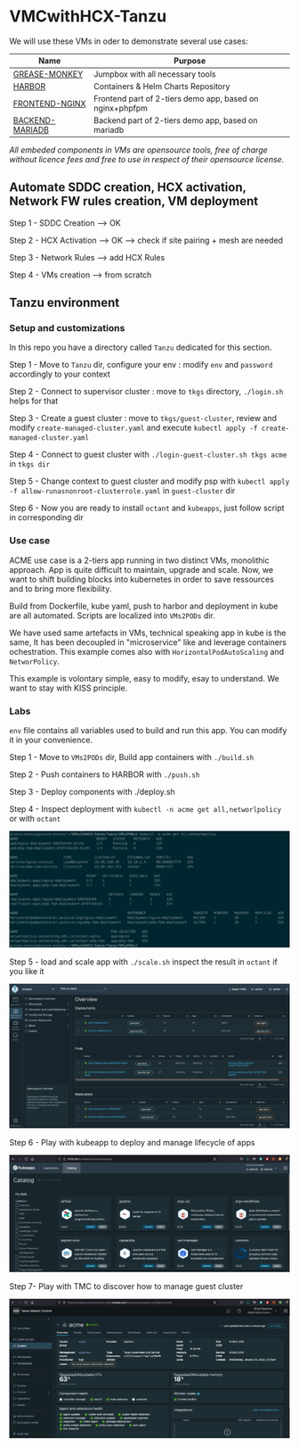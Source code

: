 # VMCwithHCX-Tanzu
We will use these VMs in oder to demonstrate several use cases:

| Name                                                         | Purpose                                                  |
| ------------------------------------------------------------ | -------------------------------------------------------- |
| [GREASE-MONKEY](https://bucket-garage.s3.eu-central-1.amazonaws.com/VMC/GREASE-MONKEY.ova) | Jumpbox with all necessary tools                         |
| [HARBOR](https://bucket-garage.s3.eu-central-1.amazonaws.com/VMC/HARBOR.ova) | Containers & Helm Charts Repository                      |
| [FRONTEND-NGINX](https://bucket-garage.s3.eu-central-1.amazonaws.com/VMC/FRONTEND-NGINX.ova) | Frontend part of 2-tiers demo app, based on nginx+phpfpm |
| [BACKEND-MARIADB](https://bucket-garage.s3.eu-central-1.amazonaws.com/VMC/BACKEND-MARIADB.ova) | Backend part of 2-tiers demo app, based on mariadb       |

*All embeded components in VMs are opensource tools, free of charge without licence fees and free to use in respect of their opensource license.*



## Automate SDDC creation, HCX activation, Network FW rules creation, VM deployment

Step 1 - SDDC Creation
--> OK

Step 2 - HCX Activation
--> OK
--> check if site pairing + mesh are needed

Step 3 - Network Rules
--> add HCX Rules

Step 4 - VMs creation
--> from scratch



## Tanzu environment

### Setup and customizations

In this repo you have a directory called `Tanzu` dedicated for this section.

Step 1 - Move to `Tanzu` dir, configure your env : modify `env` and `password` accordingly to your context

Step 2 - Connect to supervisor cluster : move to `tkgs` directory, `./login.sh` helps for that

Step 3 - Create a guest cluster : move to `tkgs/guest-cluster`, review and modify `create-managed-cluster.yaml` and execute `kubectl apply -f create-managed-cluster.yaml`

Step 4 - Connect to guest cluster with `./login-guest-cluster.sh tkgs acme` in `tkgs dir`

Step 5 - Change context to guest cluster and modify psp with `kubectl apply -f allow-runasnonroot-clusterrole.yaml` in `guest-cluster` dir

Step 6 - Now you are ready to install `octant` and `kubeapps`, just follow script in corresponding dir



### Use case

ACME use case is a 2-tiers app running in two distinct VMs, monolithic approach. App is quite difficult to maintain, upgrade and scale. Now, we want to shift building blocks into kubernetes in order to save ressources and to bring more flexibility.

Build from Dockerfile, kube yaml, push to harbor and deployment in kube are all automated. Scripts are localized into `VMs2PODs` dir.

We have used same artefacts in VMs, technical speaking app in kube is the same, It has been decoupled in "microservice" like and leverage containers ochestration. This example comes also with `HorizontalPodAutoScaling` and `NetworPolicy`. 

This example is volontary simple, easy to modify, esay to understand. We want to stay with KISS principle.



### Labs

`env` file contains all variables used to build and run this app. You can modify it in your convenience.

Step 1 - Move to `VMs2PODs` dir, Build app containers with `./build.sh`

Step 2 - Push containers to HARBOR with `./push.sh`

Step 3 - Deploy components with ./deploy.sh

Step 4 - Inspect deployment with `kubectl -n acme get all,networlpolicy` or with `octant`

![acme-in-kube](img/acme-in-kube.png)

Step 5 - load and scale app with `./scale.sh` inspect the result in `octant` if you like it

![acme-octant](img/acme-octant.png)

Step 6 - Play with kubeapp to deploy and manage lifecycle of apps

![kubeapps](img/kubeapps.png)

Step 7- Play with TMC to discover how to manage guest cluster

![kubeapps](img/tmc.png)
